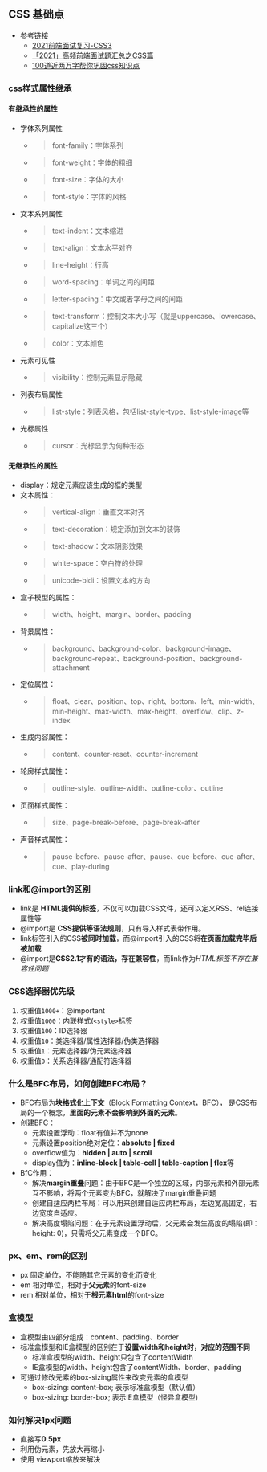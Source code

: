 ## CSS 基础点
- 参考链接
  + [2021前端面试复习-CSS3](https://juejin.cn/post/7000669234208440356)
  + [「2021」高频前端面试题汇总之CSS篇](https://juejin.cn/post/6905539198107942919)
  + [100道近两万字帮你巩固css知识点](https://juejin.cn/post/6844904185847087111)

### css样式属性继承
#### 有继承性的属性
  - 字体系列属性
    + > font-family：字体系列
    + > font-weight：字体的粗细
    + > font-size：字体的大小
    + > font-style：字体的风格
  - 文本系列属性
    + > text-indent：文本缩进
    + > text-align：文本水平对齐
    + > line-height：行高
    + > word-spacing：单词之间的间距
    + > letter-spacing：中文或者字母之间的间距
    + > text-transform：控制文本大小写（就是uppercase、lowercase、capitalize这三个）
    + > color：文本颜色
  - 元素可见性
    + > visibility：控制元素显示隐藏
  - 列表布局属性
    + > list-style：列表风格，包括list-style-type、list-style-image等
  - 光标属性
    + > cursor：光标显示为何种形态

#### 无继承性的属性
  - display：规定元素应该生成的框的类型
  - 文本属性：
    + > vertical-align：垂直文本对齐
    + > text-decoration：规定添加到文本的装饰
    + > text-shadow：文本阴影效果
    + > white-space：空白符的处理
    + > unicode-bidi：设置文本的方向
  - 盒子模型的属性：
    + > width、height、margin、border、padding
  - 背景属性：
    + > background、background-color、background-image、background-repeat、background-position、background-attachment
  - 定位属性：
    + > float、clear、position、top、right、bottom、left、min-width、min-height、max-width、max-height、overflow、clip、z-index
  - 生成内容属性：
    + > content、counter-reset、counter-increment
  - 轮廓样式属性：
    + > outline-style、outline-width、outline-color、outline
  - 页面样式属性：
    + > size、page-break-before、page-break-after
  - 声音样式属性：
    + > pause-before、pause-after、pause、cue-before、cue-after、cue、play-during

### link和@import的区别
  - link是 **HTML提供的标签**，不仅可以加载CSS文件，还可以定义RSS、rel连接属性等
  - @import是 **CSS提供等语法规则**，只有导入样式表带作用。
  - link标签引入的CSS**被同时加载**，而@import引入的CSS将**在页面加载完毕后被加载**
  - @import是**CSS2.1才有的语法，存在兼容性**，而link作为*HTML标签不存在兼容性问题* 
### CSS选择器优先级
  1. 权重值`1000+`：@important
  2. 权重值`1000`：内联样式(`<style>`标签
  3. 权重值`100`：ID选择器
  4. 权重值`10`：类选择器/属性选择器/伪类选择器
  5. 权重值`1`：元素选择器/伪元素选择器
  6. 权重值`0`：关系选择器/通配符选择器
### 什么是BFC布局，如何创建BFC布局？
  - BFC布局为**块格式化上下文**（Block Formatting Context，BFC）， 是CSS布局的一个概念，**里面的元素不会影响到外面的元素**。
  - 创建BFC：
    + 元素设置浮动：float有值并不为none
    + 元素设置position绝对定位：**absolute | fixed**
    + overflow值为：**hidden | auto | scroll**
    + display值为：**inline-block | table-cell | table-caption | flex**等
  - BfC作用：
    + 解决**margin重叠**问题：由于BFC是一个独立的区域，内部元素和外部元素互不影响，将两个元素变为BFC，就解决了margin重叠问题
    + 创建自适应两栏布局：可以用来创建自适应两栏布局，左边宽高固定，右边宽度自适应。
    + 解决高度塌陷问题：在子元素设置浮动后，父元素会发生高度的塌陷(即：height: 0)，只需将父元素变成一个BFC。

### px、em、rem的区别
  - px 固定单位，不能随其它元素的变化而变化
  - em 相对单位，相对于**父元素**的font-size
  - rem 相对单位，相对于**根元素html**的font-size
### 盒模型
  - 盒模型由四部分组成：content、padding、border
  - 标准盒模型和IE盒模型的区别在于**设置width和height时，对应的范围不同**
    + 标准盒模型的width、height只包含了contentWidth
    + IE盒模型的width、height包含了contentWidth、border、padding
  - 可通过修改元素的box-sizing属性来改变元素的盒模型
    + box-sizing: content-box; 表示标准盒模型（默认值）
    + box-sizing: border-box; 表示IE盒模型（怪异盒模型)
### 如何解决1px问题
  - 直接写**0.5px**
  - 利用伪元素，先放大再缩小
  - 使用 viewport缩放来解决